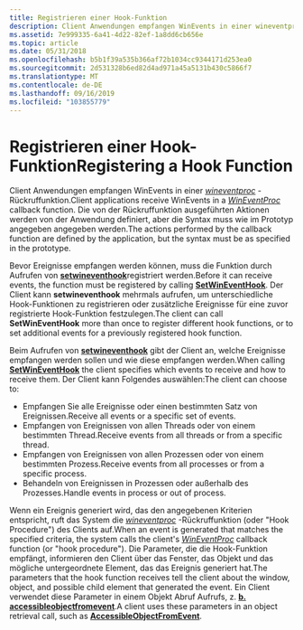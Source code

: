 ```yaml
---
title: Registrieren einer Hook-Funktion
description: Client Anwendungen empfangen WinEvents in einer wineventproc-Rückruffunktion. Die von der Rückruffunktion ausgeführten Aktionen werden von der Anwendung definiert, aber die Syntax muss wie im Prototyp angegeben angegeben werden.
ms.assetid: 7e999335-6a41-4d22-82ef-1a8dd6cb656e
ms.topic: article
ms.date: 05/31/2018
ms.openlocfilehash: b5b1f39a535b366af72b1034cc9344171d253ea0
ms.sourcegitcommit: 2d531328b6ed82d4ad971a45a5131b430c5866f7
ms.translationtype: MT
ms.contentlocale: de-DE
ms.lasthandoff: 09/16/2019
ms.locfileid: "103855779"
---
```

# <a name="registering-a-hook-function"></a><span data-ttu-id="90379-104">Registrieren einer Hook-Funktion</span><span class="sxs-lookup"><span data-stu-id="90379-104">Registering a Hook Function</span></span>

<span data-ttu-id="90379-105">Client Anwendungen empfangen WinEvents in einer [*wineventproc*](/windows/desktop/api/Winuser/nc-winuser-wineventproc) -Rückruffunktion.</span><span class="sxs-lookup"><span data-stu-id="90379-105">Client applications receive WinEvents in a [*WinEventProc*](/windows/desktop/api/Winuser/nc-winuser-wineventproc) callback function.</span></span> <span data-ttu-id="90379-106">Die von der Rückruffunktion ausgeführten Aktionen werden von der Anwendung definiert, aber die Syntax muss wie im Prototyp angegeben angegeben werden.</span><span class="sxs-lookup"><span data-stu-id="90379-106">The actions performed by the callback function are defined by the application, but the syntax must be as specified in the prototype.</span></span>

<span data-ttu-id="90379-107">Bevor Ereignisse empfangen werden können, muss die Funktion durch Aufrufen von [**setwineventhook**](/windows/desktop/api/Winuser/nf-winuser-setwineventhook)registriert werden.</span><span class="sxs-lookup"><span data-stu-id="90379-107">Before it can receive events, the function must be registered by calling [**SetWinEventHook**](/windows/desktop/api/Winuser/nf-winuser-setwineventhook).</span></span> <span data-ttu-id="90379-108">Der Client kann **setwineventhook** mehrmals aufrufen, um unterschiedliche Hook-Funktionen zu registrieren oder zusätzliche Ereignisse für eine zuvor registrierte Hook-Funktion festzulegen.</span><span class="sxs-lookup"><span data-stu-id="90379-108">The client can call **SetWinEventHook** more than once to register different hook functions, or to set additional events for a previously registered hook function.</span></span>

<span data-ttu-id="90379-109">Beim Aufrufen von [**setwineventhook**](/windows/desktop/api/Winuser/nf-winuser-setwineventhook) gibt der Client an, welche Ereignisse empfangen werden sollen und wie diese empfangen werden.</span><span class="sxs-lookup"><span data-stu-id="90379-109">When calling [**SetWinEventHook**](/windows/desktop/api/Winuser/nf-winuser-setwineventhook) the client specifies which events to receive and how to receive them.</span></span> <span data-ttu-id="90379-110">Der Client kann Folgendes auswählen:</span><span class="sxs-lookup"><span data-stu-id="90379-110">The client can choose to:</span></span>

-   <span data-ttu-id="90379-111">Empfangen Sie alle Ereignisse oder einen bestimmten Satz von Ereignissen.</span><span class="sxs-lookup"><span data-stu-id="90379-111">Receive all events or a specific set of events.</span></span>
-   <span data-ttu-id="90379-112">Empfangen von Ereignissen von allen Threads oder von einem bestimmten Thread.</span><span class="sxs-lookup"><span data-stu-id="90379-112">Receive events from all threads or from a specific thread.</span></span>
-   <span data-ttu-id="90379-113">Empfangen von Ereignissen von allen Prozessen oder von einem bestimmten Prozess.</span><span class="sxs-lookup"><span data-stu-id="90379-113">Receive events from all processes or from a specific process.</span></span>
-   <span data-ttu-id="90379-114">Behandeln von Ereignissen in Prozessen oder außerhalb des Prozesses.</span><span class="sxs-lookup"><span data-stu-id="90379-114">Handle events in process or out of process.</span></span>

<span data-ttu-id="90379-115">Wenn ein Ereignis generiert wird, das den angegebenen Kriterien entspricht, ruft das System die [*wineventproc*](/windows/desktop/api/Winuser/nc-winuser-wineventproc) -Rückruffunktion (oder "Hook Procedure") des Clients auf.</span><span class="sxs-lookup"><span data-stu-id="90379-115">When an event is generated that matches the specified criteria, the system calls the client's [*WinEventProc*](/windows/desktop/api/Winuser/nc-winuser-wineventproc) callback function (or "hook procedure").</span></span> <span data-ttu-id="90379-116">Die Parameter, die die Hook-Funktion empfängt, informieren den Client über das Fenster, das Objekt und das mögliche untergeordnete Element, das das Ereignis generiert hat.</span><span class="sxs-lookup"><span data-stu-id="90379-116">The parameters that the hook function receives tell the client about the window, object, and possible child element that generated the event.</span></span> <span data-ttu-id="90379-117">Ein Client verwendet diese Parameter in einem Objekt Abruf Aufrufs, z. [**b. accessibleobjectfromevent**](/windows/desktop/api/Oleacc/nf-oleacc-accessibleobjectfromevent).</span><span class="sxs-lookup"><span data-stu-id="90379-117">A client uses these parameters in an object retrieval call, such as [**AccessibleObjectFromEvent**](/windows/desktop/api/Oleacc/nf-oleacc-accessibleobjectfromevent).</span></span>

 

 





